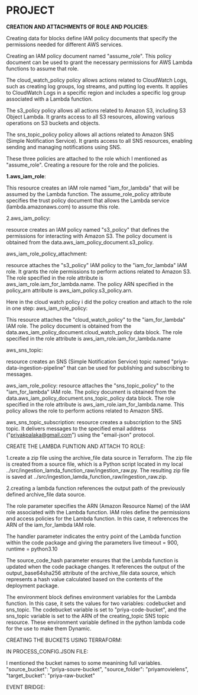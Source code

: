 # PROJECT


**CREATION AND ATTACHMENTS OF ROLE AND POLICIES**:

Creating data  for blocks define IAM policy documents that specify the permissions needed for different AWS services.

Creating an IAM policy document named "assume_role". This policy document can be used to grant the necessary permissions for AWS Lambda functions to assume that role.

The cloud_watch_policy policy allows actions related to CloudWatch Logs, such as creating log groups, log streams, and putting log events. It applies to CloudWatch Logs in a specific region and includes a specific log group associated with a Lambda function.

The s3_policy policy allows all actions related to Amazon S3, including S3 Object Lambda. It grants access to all S3 resources, allowing various operations on S3 buckets and objects.

The sns_topic_policy policy allows all actions related to Amazon SNS (Simple Notification Service). It grants access to all SNS resources, enabling sending and managing notifications using SNS.

These three policies are attached to the role which I mentioned as "assume_role".
Creating a resoure for the role and the policies.

**1.aws_iam_role**:

This resource creates an IAM role named "iam_for_lambda" that will be assumed by the Lambda function.
The assume_role_policy attribute specifies the trust policy document that allows the Lambda service (lambda.amazonaws.com) to assume this role.

2.aws_iam_policy:

resource creates an IAM policy named "s3_policy" that defines the permissions for interacting with Amazon S3.
The policy document is obtained from the data.aws_iam_policy_document.s3_policy.

aws_iam_role_policy_attachment:

resource attaches the "s3_policy" IAM policy to the "iam_for_lambda" IAM role.
It grants the role permissions to perform actions related to Amazon S3.
The role specified in the role attribute is aws_iam_role.iam_for_lambda.name.
The policy ARN specified in the policy_arn attribute is aws_iam_policy.s3_policy.arn.

Here in the cloud watch policy i did the policy creation and attach to the role in one step:
aws_iam_role_policy:

This resource attaches the "cloud_watch_policy" to the "iam_for_lambda" IAM role.
The policy document is obtained from the data.aws_iam_policy_document.cloud_watch_policy data block.
The role specified in the role attribute is aws_iam_role.iam_for_lambda.name


aws_sns_topic:

resource creates an SNS (Simple Notification Service) topic named "priya-data-ingestion-pipeline" that can be used for publishing and subscribing to messages.

aws_iam_role_policy:
resource attaches the "sns_topic_policy" to the "iam_for_lambda" IAM role.
The policy document is obtained from the data.aws_iam_policy_document.sns_topic_policy data block.
The role specified in the role attribute is aws_iam_role.iam_for_lambda.name.
This policy allows the role to perform actions related to Amazon SNS.

aws_sns_topic_subscription:
resource creates a subscription to the SNS topic.
It delivers messages to the specified email address ("priyakpalaka@gmail.com") using the "email-json" protocol.


CREATE THE LAMBDA FUNTION AND ATTACH TO ROLE:

1.create a zip file using the archive_file data source in Terraform. The zip file is created from a source file, which is a Python script located in my local ../src/ingestion_lamda_function_raw/ingestion_raw.py. The resulting zip file is saved at ../src/ingestion_lamda_function_raw/ingestion_raw.zip.

2.creating a lambda function references the output path of the previously defined archive_file data source.

The role parameter specifies the ARN (Amazon Resource Name) of the IAM role associated with the Lambda function. IAM roles define the permissions and access policies for the Lambda function. In this case, it references the ARN of the iam_for_lambda IAM role.

The handler parameter indicates the entry point of the Lambda function within the code package and giving the parameters live timeout = 900,
runtime = python3.10

The source_code_hash parameter ensures that the Lambda function is updated when the code package changes. It references the output of the output_base64sha256 attribute of the archive_file data source, which represents a hash value calculated based on the contents of the deployment package.

The environment block defines environment variables for the Lambda function. In this case, it sets the values for two variables: codebucket and sns_topic. The codebucket variable is set to "priya-code-bucket", and the sns_topic variable is set to the ARN of the creating_topic SNS topic resource.
These environment variable defined in the python lambda code for the use to make them Dynamic.

CREATING THE BUCKETS USING TERRAFORM:


IN PROCESS_CONFIG.JSON FILE:

I mentioned the bucket names to some meanining full variables.
    "source_bucket": "priya-soure-bucket",
    "source_folder": "priyamovielens",
    "target_bucket": "priya-raw-bucket"
    
EVENT BRIDGE:
    
    
 






